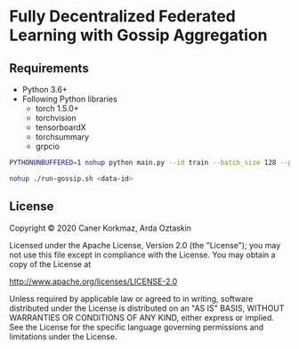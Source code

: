 # Fully Decentralized Federated Learning with Gossip Aggregation

## Requirements

- Python 3.6+
- Following Python libraries
    - torch 1.5.0+
    - torchvision
    - tensorboardX
    - torchsummary
    - grpcio
    
```bash
PYTHONUNBUFFERED=1 nohup python main.py --id train --batch_size 128 --print_freq 100 &>../out200-classical.txt &
```
 
```bash
nohup ./run-gossip.sh <data-id>
```   
## License

Copyright © 2020 Caner Korkmaz, Arda Oztaskin

Licensed under the Apache License, Version 2.0 (the "License");
you may not use this file except in compliance with the License.
You may obtain a copy of the License at

   http://www.apache.org/licenses/LICENSE-2.0

Unless required by applicable law or agreed to in writing, software
distributed under the License is distributed on an "AS IS" BASIS,
WITHOUT WARRANTIES OR CONDITIONS OF ANY KIND, either express or implied.
See the License for the specific language governing permissions and
limitations under the License.
